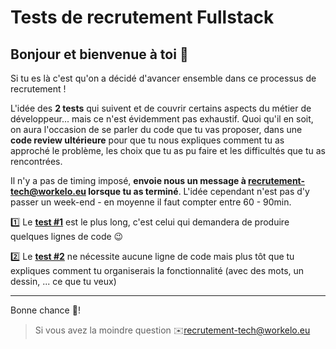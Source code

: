 # Tests de recrutement Fullstack

## Bonjour et bienvenue à toi 👋

Si tu es là c'est qu'on a décidé d'avancer ensemble dans ce processus de recrutement !


L'idée des **2 tests** qui suivent et de couvrir certains aspects du métier de développeur... mais ce n'est évidemment pas exhaustif.
Quoi qu'il en soit, on aura l'occasion de se parler du code que tu vas proposer, dans une **code review ultérieure** pour que tu nous expliques comment tu as approché le problème, les choix que tu as pu faire et les difficultés que tu as rencontrées.

Il n'y a pas de timing imposé, **envoie nous un message à recrutement-tech@workelo.eu lorsque tu as terminé**.
L'idée cependant n'est pas d'y passer un week-end - en moyenne il faut compter entre 60 - 90min.

1️⃣ Le [**test #1**](https://github.com/Workelo/workelo-test/tree/master/test%231) est le plus long, c'est celui qui demandera de produire quelques lignes de code 😉

2️⃣ Le [**test #2**](https://github.com/Workelo/workelo-test/tree/master/test%232) ne nécessite aucune ligne de code mais plus tôt que tu expliques comment tu organiserais la fonctionnalité (avec des mots, un dessin, ... ce que tu veux)

---
Bonne chance 💪!

> Si vous avez la moindre question ✉️recrutement-tech@workelo.eu
